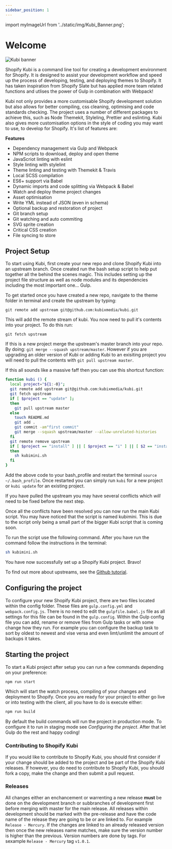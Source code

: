 ```yaml
---
sidebar_position: 1
---
```


import myImageUrl from '../static/img/Kubi_Banner.png';

# Welcome

<img src={myImageUrl} alt="Kubi banner" loading="eager" />

Shopify Kubi is a command line tool for creating a development environment for Shopify. It is designed to assist your development workflow and speed up the process of developing, testing, and deploying themes to Shopify. It has taken inspiration from Shopify Slate but has applied more team related functions and utlises the power of Gulp in combination with Webpack!

Kubi not only provides a more customisable Shopify development solution but also allows for better compiling, css cleaning, optimising and code standards checking. The project uses a number of different packages to achieve this, such as Node Themekit, Styleling, Prettier and eslinting. Kubi also gives more customisation options in the style of coding you may want to use, to develop for Shopify. It's list of features are:

**Features**

-   Dependency management via Gulp and Webpack
-   NPM scripts to download, deploy and open theme
-   JavaScriot linting with eslint
-   Style linting with stylelint
-   Theme linting and testing with Themekit & Travis
-   Local SCSS compilation
-   ES6+ support via Babel
-   Dynamic imports and code splitting via Webpack & Babel
-   Watch and deploy theme project changes
-   Asset optimisation
-   Write YML instead of JSON (even in schema)
-   Optional backup and restoration of project
-   Git branch setup
-   Git watching and auto commiting
-   SVG sprite creation
-   Critical CSS creation
-   File syncing to store

## Project Setup

To start using Kubi, first create your new repo and clone Shopify Kubi into an upstream branch. Once created run the bash setup script to help put together all the behind the scenes magic. This includes setting up the project file structure as well as node modules and its dependencies including the most important one&hellip; Gulp.

To get started once you have created a new repo, navigate to the theme folder in terminal and create the upstream by typing:

`git remote add upstream git@github.com:kubixmedia/kubi.git`

This will add the remote stream of kubi. You now need to pull it's contents into your project. To do this run:

`git fetch upstream`

If this is a new project merge the upstream's master branch into your repo. By doing: `git merge --squash upstream/master`. However if you are upgrading an older version of Kubi or adding Kubi to an exisiting project you will need to pull the contents with `git pull upstream master`.

If this all sounds like a massive faff then you can use this shortcut function:

```bash
function kubi () {
  local project="${1:-0}";
  git remote add upstream git@github.com:kubixmedia/kubi.git
  git fetch upstream
  if [ $project == "update" ];
  then
    git pull upstream master
  else
    touch README.md
    git add .
    git commit -am"first commit"
    git merge --squash upstream/master --allow-unrelated-histories
  fi
  git remote remove upstream
  if [ $project == "install" ] || [ $project == "i" ] || [ $2 == "install" ] || [ $2 == "i" ];
  then
    sh kubimini.sh
  fi
}
```

Add the above code to your bash_profile and restart the terminal `source ~/.bash_profile`. Once restarted you can simply run `kubi` for a new project or `kubi update` for an existing project.

If you have pulled the upstream you may have several conflicts which _will_ need to be fixed before the next step.

Once all the conflicts have been resolved you can now run the main Kubi script. You may have noticed that the script is named kubimini. This is due to the script only being a small part of the bigger Kubi script that is coming soon.

To run the script use the following command. After you have run the command follow the instructions in the terminal:

```bash
sh kubimini.sh
```

You have now successfully set up a Shopify Kubi project. Bravo!

To find out more about upstreams, see the [Github tutorial](https://help.github.com/articles/fork-a-repo/).

## Configuring the project

To configure your new Shopify Kubi project, there are two files located within the config folder. These files are `gulp.config.yml` and `webpack.config.js`. There is no need to edit the `gulpfile.babel.js` file as all settings for this file can be found in the `gulp.config`. Within the Gulp config file you can add, rename or remove files from Gulp tasks or with some change how they run. For example you can configure the backup task to sort by oldest to newest and vise versa and even limt/unlimit the amount of backups it takes.

## Starting the project

To start a Kubi project after setup you can run a few commands depending on your preference:

```bash npm2yarn
npm run start
```

Which will start the watch process, compiling of your changes and deployment to Shopify. Once you are ready for your project to either go live or into testing with the client, all you have to do is execute either:

```bash npm2yarn
npm run build
```

By default the build commands will run the project in production mode. To configure it to run in staging mode see _Configuring the project_. After that let Gulp do the rest and happy coding!

### Contributing to Shopify Kubi

If you would like to contribute to Shopify Kubi, you should first consider if your change should be added to the project and be part of the Shopify Kubi releases. If however, you do need to contribute to Shopify Kubi, you should fork a copy, make the change and then submit a pull request.

### Releases

All changes either an enchancement or warrenting a new release **must** be done on the development branch or subbranches of development first before merging with master for the main release. All releases within development should be marked with the pre-release and have the code name of the release they are going to be or are linked to. For example `Release - Mercury`. If the changes are linked to an already released version then once the new releases name matches, make sure the version number is higher than the previous. Version numbers are done by tags. For sexample `Release - Mercury` tag `v1.0.1`.
